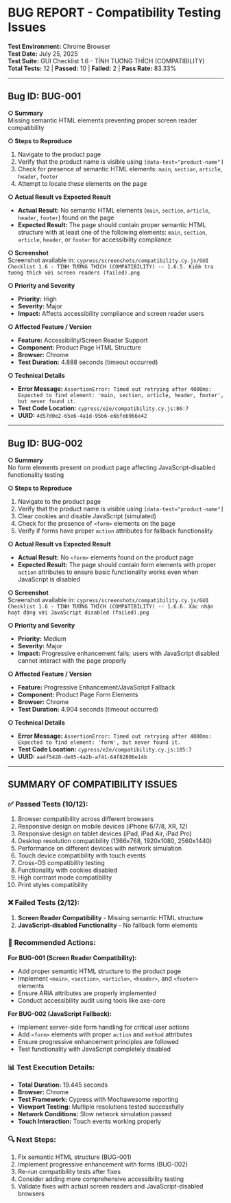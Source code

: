 # BUG REPORT - Compatibility Testing Issues
**Test Environment:** Chrome Browser  
**Test Date:** July 25, 2025  
**Test Suite:** GUI Checklist 1.6 - TÍNH TƯƠNG THÍCH (COMPATIBILITY)  
**Total Tests:** 12 | **Passed:** 10 | **Failed:** 2 | **Pass Rate:** 83.33%

---

## Bug ID: BUG-001
**○ Summary**  
Missing semantic HTML elements preventing proper screen reader compatibility

**○ Steps to Reproduce**  
1. Navigate to the product page
2. Verify that the product name is visible using `[data-test="product-name"]`
3. Check for presence of semantic HTML elements: `main`, `section`, `article`, `header`, `footer`
4. Attempt to locate these elements on the page

**○ Actual Result vs Expected Result**  
- **Actual Result:** No semantic HTML elements (`main`, `section`, `article`, `header`, `footer`) found on the page
- **Expected Result:** The page should contain proper semantic HTML structure with at least one of the following elements: `main`, `section`, `article`, `header`, or `footer` for accessibility compliance

**○ Screenshot**  
Screenshot available in: `cypress/screenshots/compatibility.cy.js/GUI Checklist 1.6 - TÍNH TƯƠNG THÍCH (COMPATIBILITY) -- 1.6.5. Kiểm tra tương thích với screen readers (failed).png`

**○ Priority and Severity**  
- **Priority:** High
- **Severity:** Major
- **Impact:** Affects accessibility compliance and screen reader users

**○ Affected Feature / Version**  
- **Feature:** Accessibility/Screen Reader Support
- **Component:** Product Page HTML Structure
- **Browser:** Chrome
- **Test Duration:** 4.888 seconds (timeout occurred)

**○ Technical Details**  
- **Error Message:** `AssertionError: Timed out retrying after 4000ms: Expected to find element: 'main, section, article, header, footer', but never found it.`
- **Test Code Location:** `cypress/e2e/compatibility.cy.js:86:7`
- **UUID:** `4d57d0e2-65e6-4a1d-95b6-e6bfeb966e42`

---

## Bug ID: BUG-002
**○ Summary**  
No form elements present on product page affecting JavaScript-disabled functionality testing

**○ Steps to Reproduce**  
1. Navigate to the product page
2. Verify that the product name is visible using `[data-test="product-name"]`
3. Clear cookies and disable JavaScript (simulated)
4. Check for the presence of `<form>` elements on the page
5. Verify if forms have proper `action` attributes for fallback functionality

**○ Actual Result vs Expected Result**  
- **Actual Result:** No `<form>` elements found on the product page
- **Expected Result:** The page should contain form elements with proper `action` attributes to ensure basic functionality works even when JavaScript is disabled

**○ Screenshot**  
Screenshot available in: `cypress/screenshots/compatibility.cy.js/GUI Checklist 1.6 - TÍNH TƯƠNG THÍCH (COMPATIBILITY) -- 1.6.6. Xác nhận hoạt động với JavaScript disabled (failed).png`

**○ Priority and Severity**  
- **Priority:** Medium
- **Severity:** Major
- **Impact:** Progressive enhancement fails; users with JavaScript disabled cannot interact with the page properly

**○ Affected Feature / Version**  
- **Feature:** Progressive Enhancement/JavaScript Fallback
- **Component:** Product Page Form Elements
- **Browser:** Chrome
- **Test Duration:** 4.904 seconds (timeout occurred)

**○ Technical Details**  
- **Error Message:** `AssertionError: Timed out retrying after 4000ms: Expected to find element: 'form', but never found it.`
- **Test Code Location:** `cypress/e2e/compatibility.cy.js:105:7`
- **UUID:** `aa4f5428-de85-4a2b-af41-64f82806e14b`

---

## SUMMARY OF COMPATIBILITY ISSUES

### ✅ **Passed Tests (10/12):**
1. Browser compatibility across different browsers
2. Responsive design on mobile devices (iPhone 6/7/8, XR, 12)
3. Responsive design on tablet devices (iPad, iPad Air, iPad Pro)
4. Desktop resolution compatibility (1366x768, 1920x1080, 2560x1440)
5. Performance on different devices with network simulation
6. Touch device compatibility with touch events
7. Cross-OS compatibility testing
8. Functionality with cookies disabled
9. High contrast mode compatibility
10. Print styles compatibility

### ❌ **Failed Tests (2/12):**
1. **Screen Reader Compatibility** - Missing semantic HTML structure
2. **JavaScript-disabled Functionality** - No fallback form elements

### 🎯 **Recommended Actions:**

**For BUG-001 (Screen Reader Compatibility):**
- Add proper semantic HTML structure to the product page
- Implement `<main>`, `<section>`, `<article>`, `<header>`, and `<footer>` elements
- Ensure ARIA attributes are properly implemented
- Conduct accessibility audit using tools like axe-core

**For BUG-002 (JavaScript Fallback):**
- Implement server-side form handling for critical user actions
- Add `<form>` elements with proper `action` and `method` attributes
- Ensure progressive enhancement principles are followed
- Test functionality with JavaScript completely disabled

### 📊 **Test Execution Details:**
- **Total Duration:** 19.445 seconds
- **Browser:** Chrome
- **Test Framework:** Cypress with Mochawesome reporting
- **Viewport Testing:** Multiple resolutions tested successfully
- **Network Conditions:** Slow network simulation passed
- **Touch Interaction:** Touch events working properly

### 🔍 **Next Steps:**
1. Fix semantic HTML structure (BUG-001)
2. Implement progressive enhancement with forms (BUG-002)
3. Re-run compatibility tests after fixes
4. Consider adding more comprehensive accessibility testing
5. Validate fixes with actual screen readers and JavaScript-disabled browsers
